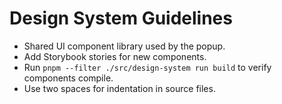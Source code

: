# Design System Guidelines

- Shared UI component library used by the popup.
- Add Storybook stories for new components.
- Run `pnpm --filter ./src/design-system run build` to verify components
  compile.
- Use two spaces for indentation in source files.
